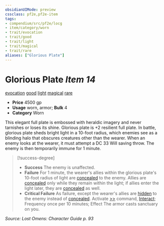 ```yaml
---
obsidianUIMode: preview
cssclass: pf2e,pf2e-item
tags:
- compendium/src/pf2e/locg
- item/category/worn
- trait/evocation
- trait/good
- trait/light
- trait/magical
- trait/rare
aliases: ["Glorious Plate"]
---
```

# Glorious Plate *Item 14*  
[evocation](/rules/traits/evocation.md)  [good](/rules/traits/good.md)  [light](/rules/traits/light.md)  [magical](/rules/traits/magical.md)  [rare](/rules/traits/rare.md)  

- **Price** 4500 gp
- **Usage** worn, armor; **Bulk** 4
- **Category** Worn

This elegant full plate is embossed with heraldic imagery and never tarnishes or loses its shine. Glorious plate is +2 resilient full plate. In battle, glorious plate sheds bright light in a 10-foot radius, which enemies see as a blinding halo that obscures creatures other than the wearer. When an enemy looks at the wearer, it must attempt a DC 33 Will saving throw. The enemy is then temporarily immune for 1 minute.

> [!success-degree] 
> - **Success** The enemy is unaffected.
> - **Failure** For 1 minute, the wearer's allies within the glorious plate's 10-foot radius of light are [concealed](/rules/conditions.md#Concealed) to the enemy. Allies are [concealed](/rules/conditions.md#Concealed) only while they remain within the light; if allies enter the light later, they are [concealed](/rules/conditions.md#Concealed) as well.
> - **Critical Failure** As failure, except the wearer's allies are [hidden](/rules/conditions.md#Hidden) to the enemy instead of [concealed](/rules/conditions.md#Concealed). Activate [>>](/rules/core-rulebook/chapter-9-playing-the-game.md#Actions "Two-Action") command, [Interact](/rules/actions/interact.md); Frequency once per 10 minutes; Effect The armor casts sanctuary on you.

*Source: Lost Omens: Character Guide p. 93*